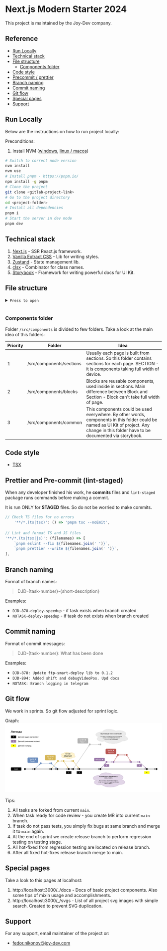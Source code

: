 # Next.js Modern Starter 2024

This project is maintained by the Joy-Dev company.

## Reference

-   [Run Locally](#run-locally)
-   [Technical stack](#technical-stack)
-   [File structure](#file-structure)
    -   [Components folder](#components-folder)
-   [Code style](#code-style)
-   [Precommit / prettier](#prettier-and-pre-commit-lint-staged)
-   [Branch naming](#branch-naming)
-   [Commit naming](#commit-naming)
-   [Git flow](#git-flow)
-   [Special pages](#special-pages)
-   [Support](#support)

## Run Locally

Below are the instructions on how to run project locally:

Preconditions:
1. Install NVM ([windows](https://github.com/coreybutler/nvm-windows), [linux / macos](https://github.com/nvm-sh/nvm))

```bash
# Switch to correct node version
nvm install
nvm use
# Install pnpm - https://pnpm.io/
npm install -g pnpm
# Clone the project
git clone <gitlab-project-link>
# Go to the project directory
cd <project-folder>
# Install all dependencies
pnpm i
# Start the server in dev mode
pnpm dev
```

## Technical stack

1. [Next.js](https://nextjs.org/) - SSR React.js framework.
2. [Vanilla Extract CSS](https://vanilla-extract.style/) - Lib for writing styles.
3. [Zustand](https://zustand-demo.pmnd.rs/) - State management lib.
4. [clsx](https://www.npmjs.com/package/clsx) - Combinator for class names.
5. [Storybook](https://storybook.js.org/) - Framework for writing powerful docs for UI Kit.

## File structure

<details><summary><code>Press to open</code></summary>

```
.
├── .husky                         Contains tasks for precommit
├── .vscode                        All required plugins are stored here as recommendations
├── @types                         Global types
├── src                            Folder with all sources
│   ├── app                            Folder defining routing of app
│   ├── assets                         Folder with assets, could be imported from code
│   ├── components                     Check "Components folder" chapter
│   │   ├── blocks                         Check "Components folder" chapter
│   │   ├── common                         Check "Components folder" chapter
│   │   └── sections                       Check "Components folder" chapter
│   ├── stores                         Folders with all zustand stores
│   ├── styles                         Folders with all basic vanilla-extract/css styles
│   ├── constants                      Project constants
├── next.config.js                 Config for NextJS
├── next-env.d.ts                  Typing config for NextJS
├── out                            Folder with build
├── package.json                   Yarn package list and config
├── public                         Static files
│   ├── favicon.ico                    Favicon of site
│   └── fonts                          Folder with all fonts
└── README.md                      You are here
```

</details>
<br>

### Components folder

Folder `/src/components` is divided to few folders. Take a look at the main idea of this folders:

| Priority | Folder               | Idea                                                                                                                                                                                                        |
| -------- | -------------------- | ----------------------------------------------------------------------------------------------------------------------------------------------------------------------------------------------------------- |
| 1        | /src/components/sections | Usually each page is built from sections. So this folder contains sections for each page. SECTION - it is components taking full width of device.                                                           |
| 2        | /src/components/blocks   | Blocks are reusable components, used inside in sections. Main difference between Block and Section - Block can't take full width of page.                                                                   |
| 3        | /src/components/common   | This components could be used everywhere. By other words, components in this folder could be named as UI Kit of project. Any change in this folder have to be documented via storybook. |

## Code style

-   [TSX](./README/jsx-codestyle.md)

## Prettier and Pre-commit (lint-staged)

When any developer finished his work, he **commits** files and `lint-staged` package runs commands before making a commit.

It is run ONLY for **STAGED** files. So do not be worried to make commits.

```js
// Check TS files for no errors
	'**/*.(ts|tsx)': () => 'pnpm tsc --noEmit',

// Lint and format TS and JS files
'**/*.(ts|tsx|js)': (filenames) => [
    `pnpm eslint --fix ${filenames.join(' ')}`,
    `pnpm prettier --write ${filenames.join(' ')}`,
],
```

## Branch naming

Format of branch names:

> DJD-{task-number}-{short-description}

Examples:

-   `DJD-878-deploy-speedup` - if task exists when branch created
-   `NOTASK-deploy-speedup` - if task do not exists when branch created

## Commit naming

Format of commit messages:

> DJD-{task-number}: What has been done

Examples:

-   `DJD-878: Update ftp-smart-deploy lib to 0.1.2`
-   `DJD-894: Added shift and debugVideoPos. Upd docs`
-   `NOTASK: Branch logging in telegram`

## Git flow

We work in sprints. So git flow adjusted for sprint logic.

Graph:
![git graph](README/git-hub-release-flow.png)

Tips:

1. All tasks are forked from current `main`.
2. When task ready for code review - you create MR into current `main` branch.
3. If task do not pass tests, you simply fix bugs at same branch and merge it to `main` again.
4. At the end of sprint we create release branch to perform regression testing on testing stage.
5. All hot-fixed from regression testing are located on release branch.
6. After all fixed hot-fixes release branch merge to main.

## Special pages

Take a look to this pages at localhost:

1. http://localhost:3000/\_/docs - Docs of basic project components. Also some tips of mixin usage and accomplishments.
2. http://localhost:3000/\_/svgs - List of all project svg images with simple search. Created to prevent SVG duplication.

## Support

For any support, email maintainer of the project or:

-   fedor.nikonov@joy-dev.com

